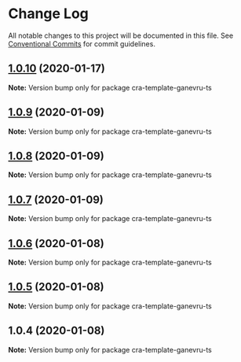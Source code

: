 # Change Log

All notable changes to this project will be documented in this file.
See [Conventional Commits](https://conventionalcommits.org) for commit guidelines.

## [1.0.10](https://github.com/Ganevru/cra-template-ganevru-ts/compare/cra-template-ganevru-ts@1.0.9...cra-template-ganevru-ts@1.0.10) (2020-01-17)

**Note:** Version bump only for package cra-template-ganevru-ts





## [1.0.9](https://github.com/Ganevru/cra-templates/compare/cra-template-ganevru-ts@1.0.8...cra-template-ganevru-ts@1.0.9) (2020-01-09)

**Note:** Version bump only for package cra-template-ganevru-ts





## [1.0.8](https://github.com/Ganevru/cra-templates/compare/cra-template-ganevru-ts@1.0.7...cra-template-ganevru-ts@1.0.8) (2020-01-09)

**Note:** Version bump only for package cra-template-ganevru-ts





## [1.0.7](https://github.com/Ganevru/cra-templates/compare/cra-template-ganevru-ts@1.0.6...cra-template-ganevru-ts@1.0.7) (2020-01-09)

**Note:** Version bump only for package cra-template-ganevru-ts





## [1.0.6](https://github.com/Ganevru/cra-templates/compare/cra-template-ganevru-ts@1.0.5...cra-template-ganevru-ts@1.0.6) (2020-01-08)

**Note:** Version bump only for package cra-template-ganevru-ts





## [1.0.5](https://github.com/Ganevru/cra-templates/compare/cra-template-ganevru-ts@1.0.4...cra-template-ganevru-ts@1.0.5) (2020-01-08)

**Note:** Version bump only for package cra-template-ganevru-ts





## 1.0.4 (2020-01-08)

**Note:** Version bump only for package cra-template-ganevru-ts
